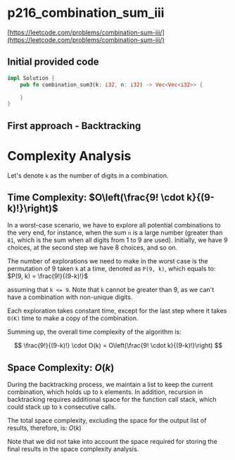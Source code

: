 # p216_combination_sum_iii

[https://leetcode.com/problems/combination-sum-iii/](https://leetcode.com/problems/combination-sum-iii/)

## Initial provided code

```Rust
impl Solution {
    pub fn combination_sum3(k: i32, n: i32) -> Vec<Vec<i32>> {

    }
}
```

## First approach - Backtracking

# Complexity Analysis

Let's denote `k` as the number of digits in a combination.

## Time Complexity: $O\left(\frac{9! \cdot k}{(9-k)!}\right)$

In a worst-case scenario, we have to explore all potential combinations to the very end, for instance, when the sum `n` is a large number (greater than `81`, which is the sum when all digits from 1 to 9 are used). Initially, we have 9 choices, at the second step we have 8 choices, and so on.

The number of explorations we need to make in the worst case is the permutation of 9 taken `k` at a time, denoted as `P(9, k)`, which equals to: $P(9, k) = \frac{9!}{(9-k)!}$

assuming that `k <= 9`. Note that `k` cannot be greater than 9, as we can't have a combination with non-unique digits.

Each exploration takes constant time, except for the last step where it takes `O(K)` time to make a copy of the combination.

Summing up, the overall time complexity of the algorithm is:

$$ \frac{9!}{(9-k)!} \cdot O(k) = O\left(\frac{9! \cdot k}{(9-k)!}\right) $$

## Space Complexity: $O(k)$

During the backtracking process, we maintain a list to keep the current combination, which holds up to `k` elements. In addition, recursion in backtracking requires additional space for the function call stack, which could stack up to `k` consecutive calls.

The total space complexity, excluding the space for the output list of results, therefore, is: $O(k)$

Note that we did not take into account the space required for storing the final results in the space complexity analysis.
